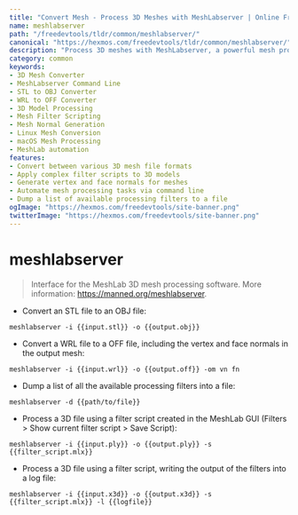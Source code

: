 ```yaml
---
title: "Convert Mesh - Process 3D Meshes with MeshLabserver | Online Free DevTools by Hexmos"
name: meshlabserver
path: "/freedevtools/tldr/common/meshlabserver/"
canonical: "https://hexmos.com/freedevtools/tldr/common/meshlabserver/"
description: "Process 3D meshes with MeshLabserver, a powerful mesh processing tool. Convert file formats and apply complex filters with ease. Free online tool, no registration required."
category: common
keywords:
- 3D Mesh Converter
- MeshLabserver Command Line
- STL to OBJ Converter
- WRL to OFF Converter
- 3D Model Processing
- Mesh Filter Scripting
- Mesh Normal Generation
- Linux Mesh Conversion
- macOS Mesh Processing
- MeshLab automation
features:
- Convert between various 3D mesh file formats
- Apply complex filter scripts to 3D models
- Generate vertex and face normals for meshes
- Automate mesh processing tasks via command line
- Dump a list of available processing filters to a file
ogImage: "https://hexmos.com/freedevtools/site-banner.png"
twitterImage: "https://hexmos.com/freedevtools/site-banner.png"
---
```


# meshlabserver

> Interface for the MeshLab 3D mesh processing software.
> More information: <https://manned.org/meshlabserver>.

- Convert an STL file to an OBJ file:

`meshlabserver -i {{input.stl}} -o {{output.obj}}`

- Convert a WRL file to a OFF file, including the vertex and face normals in the output mesh:

`meshlabserver -i {{input.wrl}} -o {{output.off}} -om vn fn`

- Dump a list of all the available processing filters into a file:

`meshlabserver -d {{path/to/file}}`

- Process a 3D file using a filter script created in the MeshLab GUI (Filters > Show current filter script > Save Script):

`meshlabserver -i {{input.ply}} -o {{output.ply}} -s {{filter_script.mlx}}`

- Process a 3D file using a filter script, writing the output of the filters into a log file:

`meshlabserver -i {{input.x3d}} -o {{output.x3d}} -s {{filter_script.mlx}} -l {{logfile}}`
